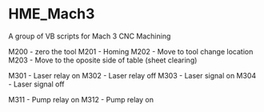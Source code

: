 # HME_Mach3
A group of VB scripts for Mach 3 CNC Machining 


M200 - zero the tool
M201 - Homing
M202 - Move to tool change location
M203 - Move to the oposite side of table (sheet clearing)

M301 - Laser relay on
M302 - Laser relay off
M303 - Laser signal on
M304 - Laser signal off

M311 - Pump relay on
M312 - Pump relay on
